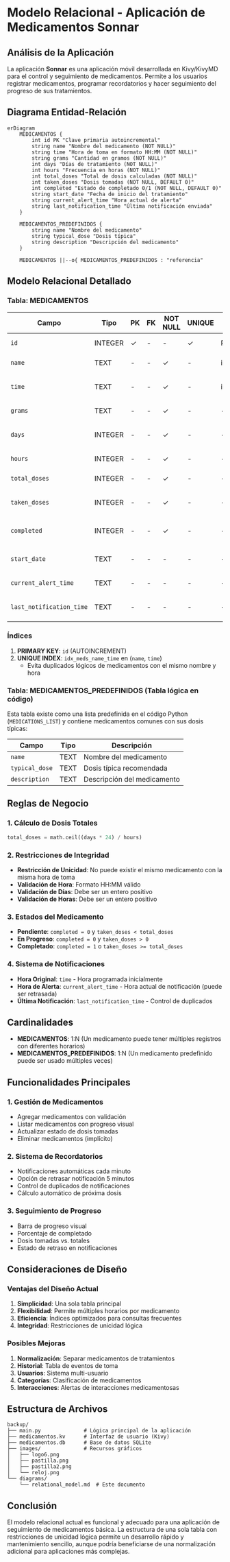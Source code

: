 # Modelo Relacional - Aplicación de Medicamentos Sonnar

## Análisis de la Aplicación

La aplicación **Sonnar** es una aplicación móvil desarrollada en Kivy/KivyMD para el control y seguimiento de medicamentos. Permite a los usuarios registrar medicamentos, programar recordatorios y hacer seguimiento del progreso de sus tratamientos.

## Diagrama Entidad-Relación

```mermaid
erDiagram
    MEDICAMENTOS {
        int id PK "Clave primaria autoincremental"
        string name "Nombre del medicamento (NOT NULL)"
        string time "Hora de toma en formato HH:MM (NOT NULL)"
        string grams "Cantidad en gramos (NOT NULL)"
        int days "Días de tratamiento (NOT NULL)"
        int hours "Frecuencia en horas (NOT NULL)"
        int total_doses "Total de dosis calculadas (NOT NULL)"
        int taken_doses "Dosis tomadas (NOT NULL, DEFAULT 0)"
        int completed "Estado de completado 0/1 (NOT NULL, DEFAULT 0)"
        string start_date "Fecha de inicio del tratamiento"
        string current_alert_time "Hora actual de alerta"
        string last_notification_time "Última notificación enviada"
    }
    
    MEDICAMENTOS_PREDEFINIDOS {
        string name "Nombre del medicamento"
        string typical_dose "Dosis típica"
        string description "Descripción del medicamento"
    }
    
    MEDICAMENTOS ||--o{ MEDICAMENTOS_PREDEFINIDOS : "referencia"
```

## Modelo Relacional Detallado

### Tabla: MEDICAMENTOS

| Campo | Tipo | PK | FK | NOT NULL | UNIQUE | Índices | Descripción |
|-------|------|----|----|----------|--------|---------|-------------|
| `id` | INTEGER | ✓ | - | - | ✓ | PRIMARY KEY | Clave primaria autoincremental |
| `name` | TEXT | - | - | ✓ | - | idx_meds_name_time | Nombre del medicamento |
| `time` | TEXT | - | - | ✓ | - | idx_meds_name_time | Hora de toma (formato HH:MM) |
| `grams` | TEXT | - | - | ✓ | - | - | Cantidad en gramos |
| `days` | INTEGER | - | - | ✓ | - | - | Días de duración del tratamiento |
| `hours` | INTEGER | - | - | ✓ | - | - | Frecuencia de toma en horas |
| `total_doses` | INTEGER | - | - | ✓ | - | - | Total de dosis calculadas |
| `taken_doses` | INTEGER | - | - | ✓ | - | - | Dosis ya tomadas (DEFAULT: 0) |
| `completed` | INTEGER | - | - | ✓ | - | - | Estado completado 0/1 (DEFAULT: 0) |
| `start_date` | TEXT | - | - | - | - | - | Fecha de inicio (formato YYYY-MM-DD) |
| `current_alert_time` | TEXT | - | - | - | - | - | Hora actual de alerta |
| `last_notification_time` | TEXT | - | - | - | - | - | Última notificación enviada |

### Índices

1. **PRIMARY KEY**: `id` (AUTOINCREMENT)
2. **UNIQUE INDEX**: `idx_meds_name_time` en (`name`, `time`)
   - Evita duplicados lógicos de medicamentos con el mismo nombre y hora

### Tabla: MEDICAMENTOS_PREDEFINIDOS (Tabla lógica en código)

Esta tabla existe como una lista predefinida en el código Python (`MEDICATIONS_LIST`) y contiene medicamentos comunes con sus dosis típicas:

| Campo | Tipo | Descripción |
|-------|------|-------------|
| `name` | TEXT | Nombre del medicamento |
| `typical_dose` | TEXT | Dosis típica recomendada |
| `description` | TEXT | Descripción del medicamento |

## Reglas de Negocio

### 1. Cálculo de Dosis Totales
```python
total_doses = math.ceil((days * 24) / hours)
```

### 2. Restricciones de Integridad
- **Restricción de Unicidad**: No puede existir el mismo medicamento con la misma hora de toma
- **Validación de Hora**: Formato HH:MM válido
- **Validación de Días**: Debe ser un entero positivo
- **Validación de Horas**: Debe ser un entero positivo

### 3. Estados del Medicamento
- **Pendiente**: `completed = 0` y `taken_doses < total_doses`
- **En Progreso**: `completed = 0` y `taken_doses > 0`
- **Completado**: `completed = 1` o `taken_doses >= total_doses`

### 4. Sistema de Notificaciones
- **Hora Original**: `time` - Hora programada inicialmente
- **Hora de Alerta**: `current_alert_time` - Hora actual de notificación (puede ser retrasada)
- **Última Notificación**: `last_notification_time` - Control de duplicados

## Cardinalidades

- **MEDICAMENTOS**: 1:N (Un medicamento puede tener múltiples registros con diferentes horarios)
- **MEDICAMENTOS_PREDEFINIDOS**: 1:N (Un medicamento predefinido puede ser usado múltiples veces)

## Funcionalidades Principales

### 1. Gestión de Medicamentos
- Agregar medicamentos con validación
- Listar medicamentos con progreso visual
- Actualizar estado de dosis tomadas
- Eliminar medicamentos (implícito)

### 2. Sistema de Recordatorios
- Notificaciones automáticas cada minuto
- Opción de retrasar notificación 5 minutos
- Control de duplicados de notificaciones
- Cálculo automático de próxima dosis

### 3. Seguimiento de Progreso
- Barra de progreso visual
- Porcentaje de completado
- Dosis tomadas vs. totales
- Estado de retraso en notificaciones

## Consideraciones de Diseño

### Ventajas del Diseño Actual
1. **Simplicidad**: Una sola tabla principal
2. **Flexibilidad**: Permite múltiples horarios por medicamento
3. **Eficiencia**: Índices optimizados para consultas frecuentes
4. **Integridad**: Restricciones de unicidad lógica

### Posibles Mejoras
1. **Normalización**: Separar medicamentos de tratamientos
2. **Historial**: Tabla de eventos de toma
3. **Usuarios**: Sistema multi-usuario
4. **Categorías**: Clasificación de medicamentos
5. **Interacciones**: Alertas de interacciones medicamentosas

## Estructura de Archivos

```
backup/
├── main.py              # Lógica principal de la aplicación
├── medicamentos.kv      # Interfaz de usuario (Kivy)
├── medicamentos.db      # Base de datos SQLite
├── images/              # Recursos gráficos
│   ├── logo6.png
│   ├── pastilla.png
│   ├── pastilla2.png
│   └── reloj.png
└── diagrams/
    └── relational_model.md  # Este documento
```

## Conclusión

El modelo relacional actual es funcional y adecuado para una aplicación de seguimiento de medicamentos básica. La estructura de una sola tabla con restricciones de unicidad lógica permite un desarrollo rápido y mantenimiento sencillo, aunque podría beneficiarse de una normalización adicional para aplicaciones más complejas.
